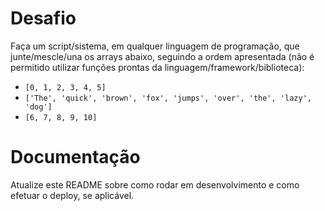 # Desafio

Faça um script/sistema, em qualquer linguagem de programação, que junte/mescle/una os arrays abaixo, seguindo a ordem apresentada (não é permitido utilizar funções prontas da linguagem/framework/biblioteca):

 - `[0, 1, 2, 3, 4, 5]`
 - `['The', 'quick', 'brown', 'fox', 'jumps', 'over', 'the', 'lazy', 'dog']`
 - `[6, 7, 8, 9, 10]`

# Documentação

Atualize este README sobre como rodar em desenvolvimento e como efetuar o deploy, se aplicável.
